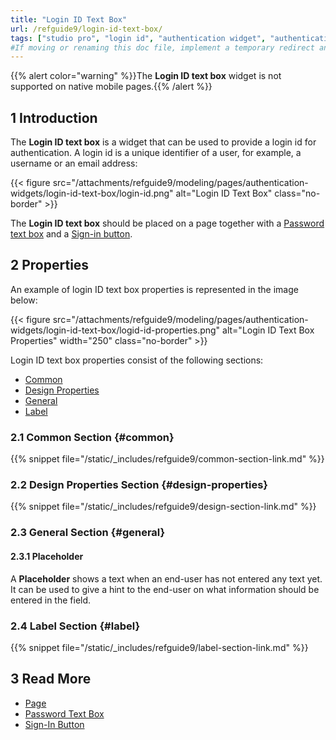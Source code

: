 ```yaml
---
title: "Login ID Text Box"
url: /refguide9/login-id-text-box/
tags: ["studio pro", "login id", "authentication widget", "authentication"]
#If moving or renaming this doc file, implement a temporary redirect and let the respective team know they should update the URL in the product. See Mapping to Products for more details.
---
```


{{% alert color="warning" %}}The **Login ID text box** widget is not supported on native mobile pages.{{% /alert %}}

## 1 Introduction

The **Login ID text box** is a widget that can be used to provide a login id for authentication. A login id is a unique identifier of a user, for example, a username or an email address:

{{< figure src="/attachments/refguide9/modeling/pages/authentication-widgets/login-id-text-box/login-id.png" alt="Login ID Text Box" class="no-border" >}}

The **Login ID text box** should be placed on a page together with a [Password text box](/refguide9/password-text-box/) and a [Sign-in button](/refguide9/sign-in-button/).

## 2 Properties

An example of login ID text box properties is represented in the image below:

{{< figure src="/attachments/refguide9/modeling/pages/authentication-widgets/login-id-text-box/logid-id-properties.png" alt="Login ID Text Box Properties"   width="250"  class="no-border" >}}

Login ID text box properties consist of the following sections:

* [Common](#common) 
* [Design Properties](#design-properties)
* [General](#general)
* [Label](#label)

### 2.1 Common Section {#common}

{{% snippet file="/static/_includes/refguide9/common-section-link.md" %}}

### 2.2 Design Properties Section {#design-properties}

{{% snippet file="/static/_includes/refguide9/design-section-link.md" %}}

### 2.3 General Section {#general}

#### 2.3.1 Placeholder

A **Placeholder** shows a text when an end-user has not entered any text yet. It can be used to give a hint to the end-user on what information should be entered in the field.

### 2.4 Label Section {#label}

{{% snippet file="/static/_includes/refguide9/label-section-link.md" %}}

## 3 Read More

* [Page](/refguide9/page/)
* [Password Text Box](/refguide9/password-text-box/)
* [Sign-In Button](/refguide9/sign-in-button/)
